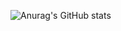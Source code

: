 
![Anurag's GitHub stats](https://github-readme-stats.vercel.app/api?username=Drontitan&show_icons=true&theme=synthwave)

